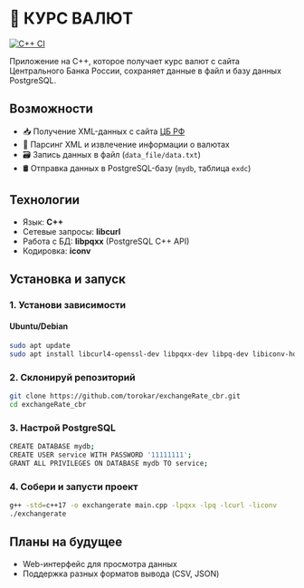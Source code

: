 # 💱 КУРС ВАЛЮТ

[![C++ CI](https://github.com/torokar/exchangeRate_cbr/actions/workflows/ci.yml/badge.svg)](https://github.com/torokar/exchangeRate_cbr/actions/workflows/ci.yml)

Приложение на C++, которое получает курс валют с сайта Центрального Банка России, сохраняет данные в файл и базу данных PostgreSQL.

##  Возможности

- 📥 Получение XML-данных с сайта [ЦБ РФ](https://www.cbr.ru)
- 🧩 Парсинг XML и извлечение информации о валютах
- 🗃️ Запись данных в файл (`data_file/data.txt`)
- 🛢️ Отправка данных в PostgreSQL-базу (`mydb`, таблица `exdc`)

##  Технологии

- Язык: **C++**
- Сетевые запросы: **libcurl**
- Работа с БД: **libpqxx** (PostgreSQL C++ API)
- Кодировка: **iconv**

##  Установка и запуск

### 1. Установи зависимости

#### Ubuntu/Debian
```bash
sudo apt update
sudo apt install libcurl4-openssl-dev libpqxx-dev libpq-dev libiconv-hook-dev
```

### 2. Склонируй репозиторий
```bash
git clone https://github.com/torokar/exchangeRate_cbr.git
cd exchangeRate_cbr
```

### 3. Настрой PostgreSQL
```bash
CREATE DATABASE mydb;
CREATE USER service WITH PASSWORD '11111111';
GRANT ALL PRIVILEGES ON DATABASE mydb TO service;
```

### 4. Собери и запусти проект
```bash
g++ -std=c++17 -o exchangerate main.cpp -lpqxx -lpq -lcurl -liconv
./exchangerate
```
##  Планы на будущее
- Web-интерфейс для просмотра данных
- Поддержка разных форматов вывода (CSV, JSON)
 


















